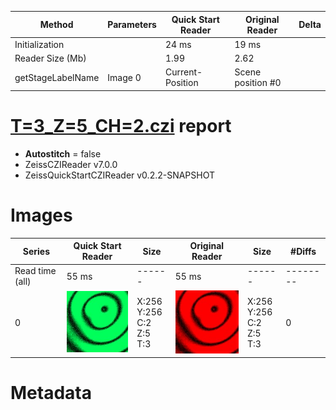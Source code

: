 |  Method            | Parameters       | Quick Start Reader | Original Reader | Delta  |
| -------------------|------------------|--------------------|-----------------|------- |
| Initialization     |                  |24 ms|19 ms|        |
| Reader Size (Mb)     |                  |1.99|2.62|        |
| getStageLabelName| Image 0 | Current-Position| Scene position #0| |
# [T=3_Z=5_CH=2.czi](https://zenodo.org/record/7015307/files/T%3D3_Z%3D5_CH%3D2.czi) report
 - **Autostitch** = false
 - ZeissCZIReader v7.0.0
 - ZeissQuickStartCZIReader v0.2.2-SNAPSHOT

# Images 

| Series            | Quick Start Reader | Size | Original Reader | Size | #Diffs |
|-------------------|--------------------|------|-----------------|------|--------|
| Read time (all)   |55 ms|------|55 ms|------|--------|
|0|![T=3_Z=5_CH=2.quick_true.flat_true.stitch_false.series_0.jpg](T=3_Z=5_CH=2/T=3_Z=5_CH=2.quick_true.flat_true.stitch_false.series_0.jpg)|X:256<br>Y:256<br>C:2<br>Z:5<br>T:3|![T=3_Z=5_CH=2.quick_false.flat_true.stitch_false.series_0.jpg](T=3_Z=5_CH=2/T=3_Z=5_CH=2.quick_false.flat_true.stitch_false.series_0.jpg)|X:256<br>Y:256<br>C:2<br>Z:5<br>T:3|0|

# Metadata

